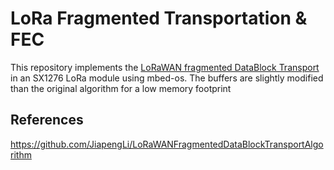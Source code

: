 # LoRa Fragmented Transportation & FEC

This repository implements the [LoRaWAN fragmented DataBlock Transport](https://lora-alliance.org/sites/default/files/2018-09/fragmented_data_block_transport_v1.0.0.pdf) in an SX1276 LoRa module using mbed-os.
The buffers are slightly modified than the original algorithm for a low memory footprint

## References
https://github.com/JiapengLi/LoRaWANFragmentedDataBlockTransportAlgorithm
